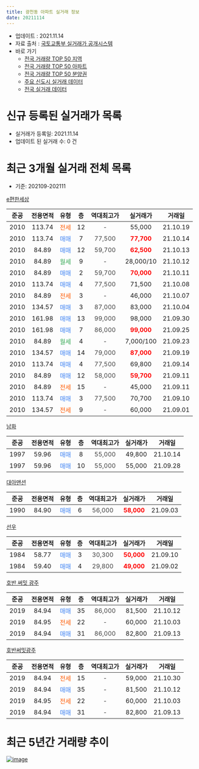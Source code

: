 ```yaml
---
title: 광천동 아파트 실거래 정보
date: 20211114
---
```


* 업데이트 : 2021.11.14
* 자료 출처 : [국토교통부 실거래가 공개시스템](http://rt.molit.go.kr)
* 바로 가기
    * [전국 거래량 TOP 50 지역](https://apt-info.github.io/apt-trade-info/tr)
    * [전국 거래량 TOP 50 아파트](https://apt-info.github.io/apt-trade-info/ta)
    * [전국 거래량 TOP 50 분양권](https://apt-info.github.io/apt-trade-info/tb)
    * [주요 신도시 실거래 데이터](https://apt-info.github.io/apt-trade-info/newtown)
    * [전국 실거래 데이터](https://apt-info.github.io/apt-trade-info/all)



<script async src="https://pagead2.googlesyndication.com/pagead/js/adsbygoogle.js"></script>
<!-- 기본광고 -->
<ins class="adsbygoogle"
     style="display:block"
     data-ad-client="ca-pub-1142216861245946"
     data-ad-slot="4805727019"
     data-ad-format="auto"
     data-full-width-responsive="true"></ins>
<script>
     (adsbygoogle = window.adsbygoogle || []).push({});
</script>


# 신규 등록된 실거래가 목록

* 실거래가 등록일: 2021.11.14
* 업데이트 된 실거래 수: 0 건




<script async src="https://pagead2.googlesyndication.com/pagead/js/adsbygoogle.js"></script>
<!-- 기본광고 -->
<ins class="adsbygoogle"
     style="display:block"
     data-ad-client="ca-pub-1142216861245946"
     data-ad-slot="4805727019"
     data-ad-format="auto"
     data-full-width-responsive="true"></ins>
<script>
     (adsbygoogle = window.adsbygoogle || []).push({});
</script>


# 최근 3개월 실거래 전체 목록
* 기준: 202109-202111


[e편한세상](https://search.naver.com/search.naver?query=e%ED%8E%B8%ED%95%9C%EC%84%B8%EC%83%81)

|준공|전용면적|유형|층|역대최고가|실거래가|거래일|
|:---:|:---:|:---:|:---:|:---:|:---:|:---:|
|2010|113.74|<span style="color:#FF5A00">전세</span>|12|<span style="color:#444444">-</span>|55,000|21.10.19|
|2010|113.74|<span style="color:#4285F3">매매</span>|7|<span style="color:#444444">77,500</span>|<b><span style="color:#FF0000">77,700</span></b>|21.10.14|
|2010|84.89|<span style="color:#4285F3">매매</span>|12|<span style="color:#444444">59,700</span>|<b><span style="color:#FF0000">62,500</span></b>|21.10.13|
|2010|84.89|<span style="color:#34A853">월세</span>|9|<span style="color:#444444">-</span>|28,000/10|21.10.12|
|2010|84.89|<span style="color:#4285F3">매매</span>|2|<span style="color:#444444">59,700</span>|<b><span style="color:#FF0000">70,000</span></b>|21.10.11|
|2010|113.74|<span style="color:#4285F3">매매</span>|4|<span style="color:#444444">77,500</span>|71,500|21.10.08|
|2010|84.89|<span style="color:#FF5A00">전세</span>|3|<span style="color:#444444">-</span>|46,000|21.10.07|
|2010|134.57|<span style="color:#4285F3">매매</span>|3|<span style="color:#444444">87,000</span>|83,000|21.10.04|
|2010|161.98|<span style="color:#4285F3">매매</span>|13|<span style="color:#444444">99,000</span>|98,000|21.09.30|
|2010|161.98|<span style="color:#4285F3">매매</span>|7|<span style="color:#444444">86,000</span>|<b><span style="color:#FF0000">99,000</span></b>|21.09.25|
|2010|84.89|<span style="color:#34A853">월세</span>|4|<span style="color:#444444">-</span>|7,000/100|21.09.23|
|2010|134.57|<span style="color:#4285F3">매매</span>|14|<span style="color:#444444">79,000</span>|<b><span style="color:#FF0000">87,000</span></b>|21.09.19|
|2010|113.74|<span style="color:#4285F3">매매</span>|4|<span style="color:#444444">77,500</span>|69,800|21.09.14|
|2010|84.89|<span style="color:#4285F3">매매</span>|12|<span style="color:#444444">58,000</span>|<b><span style="color:#FF0000">59,700</span></b>|21.09.11|
|2010|84.89|<span style="color:#FF5A00">전세</span>|15|<span style="color:#444444">-</span>|45,000|21.09.11|
|2010|113.74|<span style="color:#4285F3">매매</span>|3|<span style="color:#444444">77,500</span>|70,700|21.09.10|
|2010|134.57|<span style="color:#FF5A00">전세</span>|9|<span style="color:#444444">-</span>|60,000|21.09.01|

[남화](https://search.naver.com/search.naver?query=%EB%82%A8%ED%99%94)

|준공|전용면적|유형|층|역대최고가|실거래가|거래일|
|:---:|:---:|:---:|:---:|:---:|:---:|:---:|
|1997|59.96|<span style="color:#4285F3">매매</span>|8|<span style="color:#444444">55,000</span>|49,800|21.10.14|
|1997|59.96|<span style="color:#4285F3">매매</span>|10|<span style="color:#444444">55,000</span>|55,000|21.09.28|

[대아맨션](https://search.naver.com/search.naver?query=%EB%8C%80%EC%95%84%EB%A7%A8%EC%85%98)

|준공|전용면적|유형|층|역대최고가|실거래가|거래일|
|:---:|:---:|:---:|:---:|:---:|:---:|:---:|
|1990|84.90|<span style="color:#4285F3">매매</span>|6|<span style="color:#444444">56,000</span>|<b><span style="color:#FF0000">58,000</span></b>|21.09.03|

[선우](https://search.naver.com/search.naver?query=%EC%84%A0%EC%9A%B0)

|준공|전용면적|유형|층|역대최고가|실거래가|거래일|
|:---:|:---:|:---:|:---:|:---:|:---:|:---:|
|1984|58.77|<span style="color:#4285F3">매매</span>|3|<span style="color:#444444">30,300</span>|<b><span style="color:#FF0000">50,000</span></b>|21.09.10|
|1984|59.40|<span style="color:#4285F3">매매</span>|4|<span style="color:#444444">29,800</span>|<b><span style="color:#FF0000">49,000</span></b>|21.09.02|

[호반 써밋 광주](https://search.naver.com/search.naver?query=%ED%98%B8%EB%B0%98+%EC%8D%A8%EB%B0%8B+%EA%B4%91%EC%A3%BC)

|준공|전용면적|유형|층|역대최고가|실거래가|거래일|
|:---:|:---:|:---:|:---:|:---:|:---:|:---:|
|2019|84.94|<span style="color:#4285F3">매매</span>|35|<span style="color:#444444">86,000</span>|81,500|21.10.12|
|2019|84.95|<span style="color:#FF5A00">전세</span>|22|<span style="color:#444444">-</span>|60,000|21.10.03|
|2019|84.94|<span style="color:#4285F3">매매</span>|31|<span style="color:#444444">86,000</span>|82,800|21.09.13|

[호반써밋광주](https://search.naver.com/search.naver?query=%ED%98%B8%EB%B0%98%EC%8D%A8%EB%B0%8B%EA%B4%91%EC%A3%BC)

|준공|전용면적|유형|층|역대최고가|실거래가|거래일|
|:---:|:---:|:---:|:---:|:---:|:---:|:---:|
|2019|84.94|<span style="color:#FF5A00">전세</span>|15|<span style="color:#444444">-</span>|59,000|21.10.30|
|2019|84.94|<span style="color:#4285F3">매매</span>|35|<span style="color:#444444">-</span>|81,500|21.10.12|
|2019|84.95|<span style="color:#FF5A00">전세</span>|22|<span style="color:#444444">-</span>|60,000|21.10.03|
|2019|84.94|<span style="color:#4285F3">매매</span>|31|<span style="color:#444444">-</span>|82,800|21.09.13|



<script async src="https://pagead2.googlesyndication.com/pagead/js/adsbygoogle.js"></script>
<!-- 기본광고 -->
<ins class="adsbygoogle"
     style="display:block"
     data-ad-client="ca-pub-1142216861245946"
     data-ad-slot="4805727019"
     data-ad-format="auto"
     data-full-width-responsive="true"></ins>
<script>
     (adsbygoogle = window.adsbygoogle || []).push({});
</script>


# 최근 5년간 거래량 추이


<div style="width:100%;">
    <canvas id="deal_progress" height="200"></canvas>
</div>

<script>
new Chart(document.getElementById("deal_progress"), {
    type: 'line',
    data: {
        labels: ['16.01','16.02','16.03','16.04','16.05','16.06','16.07','16.08','16.09','16.10','16.11','16.12','17.01','17.02','17.03','17.04','17.05','17.06','17.07','17.08','17.09','17.10','17.11','17.12','18.01','18.02','18.03','18.04','18.05','18.06','18.07','18.08','18.09','18.10','18.11','18.12','19.01','19.02','19.03','19.04','19.05','19.06','19.07','19.08','19.09','19.10','19.11','19.12','20.01','20.02','20.03','20.04','20.05','20.06','20.07','20.08','20.09','20.10','20.11','20.12','21.01','21.02','21.03','21.04','21.05','21.06','21.07','21.08','21.09','21.10'],
        datasets: [{
            label: '매매/분양권',
            data: [8,1,6,4,5,7,16,40,53,16,12,16,11,15,17,7,11,17,12,19,10,14,13,14,19,23,22,11,12,16,12,17,13,17,5,1,7,4,7,6,8,13,7,5,8,10,15,23,26,17,10,9,11,19,23,11,17,34,35,13,3,6,8,4,10,10,10,7,12,8],
            borderColor: "rgba(66, 133, 243, 1)",
            backgroundColor: "rgba(66, 133, 243, 0.05)",
            borderWidth: 1,
            pointRadius: 0,
            fill: false,
            lineTension: 0
        },{
            label: '전/월세',
            data: [5,7,4,3,1,2,5,1,5,7,2,4,6,7,3,1,4,3,1,6,6,4,5,4,3,5,5,3,4,2,7,3,3,8,6,7,9,5,7,5,4,5,3,1,7,9,5,6,9,12,10,10,9,5,7,5,2,7,13,8,9,3,4,3,6,2,11,3,3,6],
            borderColor: "rgba(255, 90, 0, 1)",
            backgroundColor: "rgba(255, 90, 0, 0.05)",
            borderWidth: 1,
            pointRadius: 0,
            fill: false,
            lineTension: 0
        },{
            label: '합계',
            data: [13,8,10,7,6,9,21,41,58,23,14,20,17,22,20,8,15,20,13,25,16,18,18,18,22,28,27,14,16,18,19,20,16,25,11,8,16,9,14,11,12,18,10,6,15,19,20,29,35,29,20,19,20,24,30,16,19,41,48,21,12,9,12,7,16,12,21,10,15,14],
            borderColor: "rgba(0, 0, 0, 1)",
            backgroundColor: "rgba(0, 0, 0, 0.03)",
            borderWidth: 0.1,
            pointRadius: 0,
            fill: true,
            lineTension: 0
        }
        ]
    },
    options: {
        responsive: true,
        title: {
            display: false
        },
        tooltips: {
            mode: 'index',
            intersect: false
        },
        hover: {
            mode: 'nearest',
            intersect: true
        },
        scales: {
            xAxes: [{
                display: true,
                scaleLabel: {
                    display: true,
                    labelString: '년/월'
                }
            }],
            yAxes: [{
                display: true,
                ticks: {
                    suggestedMin: 0,
                },
                scaleLabel: {
                    display: true,
                    labelString: '실거래 수'
                }
            }]
        }
    }
});

</script>


[![image](https://apt-info.github.io/images/2020-01-03-apt-trade-info/1024x500.png)](https://play.google.com/store/apps/details?id=com.aptinfo.apttradeinfo)

